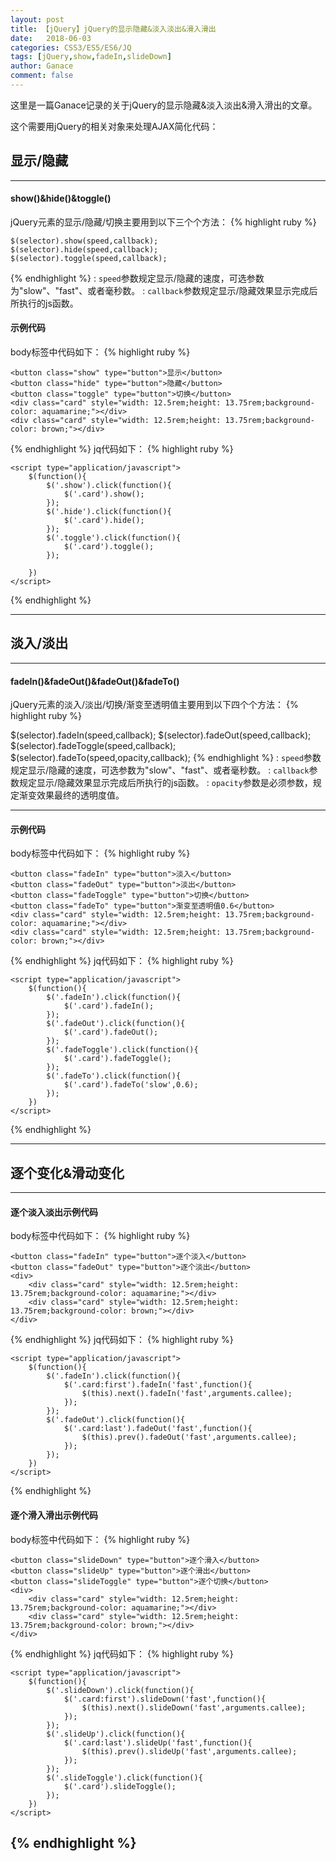 ```yaml
---
layout: post
title: 【jQuery】jQuery的显示隐藏&淡入淡出&滑入滑出
date:   2018-06-03
categories: CSS3/ES5/ES6/JQ
tags: [jQuery,show,fadeIn,slideDown]
author: Ganace
comment: false
---
```


这里是一篇Ganace记录的关于jQuery的显示隐藏&淡入淡出&滑入滑出的文章。



这个需要用jQuery的相关对象来处理AJAX简化代码：

## 显示/隐藏

---

####  show()&hide()&toggle()

jQuery元素的显示/隐藏/切换主要用到以下三个个方法：
{% highlight ruby %}

	$(selector).show(speed,callback);
	$(selector).hide(speed,callback);
	$(selector).toggle(speed,callback);
{% endhighlight %}
	: `speed`参数规定显示/隐藏的速度，可选参数为"slow"、"fast"、或者毫秒数。
	: `callback`参数规定显示/隐藏效果显示完成后所执行的js函数。
	
####  示例代码

body标签中代码如下：
{% highlight ruby %}

	<button class="show" type="button">显示</button>
	<button class="hide" type="button">隐藏</button>
	<button class="toggle" type="button">切换</button>
	<div class="card" style="width: 12.5rem;height: 13.75rem;background-color: aquamarine;"></div>
	<div class="card" style="width: 12.5rem;height: 13.75rem;background-color: brown;"></div>
{% endhighlight %}
jq代码如下：
{% highlight ruby %}

	<script type="application/javascript">
		$(function(){
			$('.show').click(function(){
				$('.card').show();
			});
			$('.hide').click(function(){
				$('.card').hide();
			});
			$('.toggle').click(function(){
				$('.card').toggle();
			});
			
		})
	</script>
{% endhighlight %}

---

## 淡入/淡出

---

####  fadeIn()&fadeOut()&fadeOut()&fadeTo()
jQuery元素的淡入/淡出/切换/渐变至透明值主要用到以下四个个方法：
{% highlight ruby %}

$(selector).fadeIn(speed,callback);
$(selector).fadeOut(speed,callback);
$(selector).fadeToggle(speed,callback);
$(selector).fadeTo(speed,opacity,callback);
{% endhighlight %}
	: `speed`参数规定显示/隐藏的速度，可选参数为"slow"、"fast"、或者毫秒数。
	: `callback`参数规定显示/隐藏效果显示完成后所执行的js函数。
	: `opacity`参数是必须参数，规定渐变效果最终的透明度值。

---

####  示例代码

body标签中代码如下：
{% highlight ruby %}

	<button class="fadeIn" type="button">淡入</button>
	<button class="fadeOut" type="button">淡出</button>
	<button class="fadeToggle" type="button">切换</button>
	<button class="fadeTo" type="button">渐变至透明值0.6</button>
	<div class="card" style="width: 12.5rem;height: 13.75rem;background-color: aquamarine;"></div>
	<div class="card" style="width: 12.5rem;height: 13.75rem;background-color: brown;"></div>
{% endhighlight %}
jq代码如下：
{% highlight ruby %}

	<script type="application/javascript">
		$(function(){
			$('.fadeIn').click(function(){
				$('.card').fadeIn();
			});
			$('.fadeOut').click(function(){
				$('.card').fadeOut();
			});
			$('.fadeToggle').click(function(){
				$('.card').fadeToggle();
			});
			$('.fadeTo').click(function(){
				$('.card').fadeTo('slow',0.6);
			});
		})
	</script>
{% endhighlight %}

---

## 逐个变化&滑动变化

---

####  逐个淡入淡出示例代码

body标签中代码如下：
{% highlight ruby %}

	<button class="fadeIn" type="button">逐个淡入</button>
	<button class="fadeOut" type="button">逐个淡出</button>
	<div>
		<div class="card" style="width: 12.5rem;height: 13.75rem;background-color: aquamarine;"></div>
		<div class="card" style="width: 12.5rem;height: 13.75rem;background-color: brown;"></div>
	</div>
{% endhighlight %}
jq代码如下：
{% highlight ruby %}

	<script type="application/javascript">
		$(function(){
			$('.fadeIn').click(function(){
				$('.card:first').fadeIn('fast',function(){
					$(this).next().fadeIn('fast',arguments.callee);
				});
			});
			$('.fadeOut').click(function(){
				$('.card:last').fadeOut('fast',function(){
					$(this).prev().fadeOut('fast',arguments.callee);
				});
			});
		})
	</script>
{% endhighlight %}
  
####  逐个滑入滑出示例代码

body标签中代码如下：
{% highlight ruby %}

	<button class="slideDown" type="button">逐个滑入</button>
	<button class="slideUp" type="button">逐个滑出</button>
	<button class="slideToggle" type="button">逐个切换</button>
	<div>
		<div class="card" style="width: 12.5rem;height: 13.75rem;background-color: aquamarine;"></div>
		<div class="card" style="width: 12.5rem;height: 13.75rem;background-color: brown;"></div>
	</div>
{% endhighlight %}
jq代码如下：
{% highlight ruby %}

	<script type="application/javascript">
		$(function(){
			$('.slideDown').click(function(){
				$('.card:first').slideDown('fast',function(){
					$(this).next().slideDown('fast',arguments.callee);
				});
			});
			$('.slideUp').click(function(){
				$('.card:last').slideUp('fast',function(){
					$(this).prev().slideUp('fast',arguments.callee);
				});
			});
			$('.slideToggle').click(function(){
				$('.card').slideToggle();
			});
		})
	</script>
{% endhighlight %}
---
